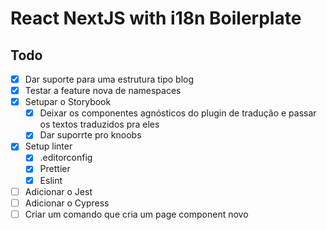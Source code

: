 # React NextJS with i18n Boilerplate

## Todo

- [x] Dar suporte para uma estrutura tipo blog
- [x] Testar a feature nova de namespaces
- [x] Setupar o Storybook
  - [x] Deixar os componentes agnósticos do plugin de tradução e passar os textos traduzidos pra eles
  - [x] Dar suporrte pro knoobs
- [x] Setup linter
  - [x] .editorconfig
  - [x] Prettier
  - [x] Eslint
- [ ] Adicionar o Jest
- [ ] Adicionar o Cypress
- [ ] Criar um comando que cria um page component novo
